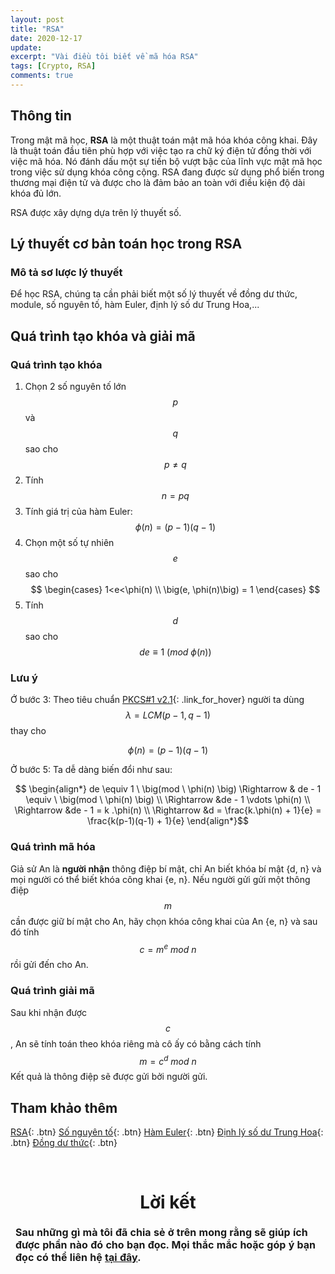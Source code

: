 ```yaml
---
layout: post
title: "RSA"
date: 2020-12-17
update: 
excerpt: "Vài điều tôi biết về mã hóa RSA"
tags: [Crypto, RSA]
comments: true
---
```


## **Thông tin**

Trong mật mã học, **RSA** là một thuật toán mật mã hóa khóa công khai. Đây là thuật toán đầu tiên phù hợp với việc tạo ra chữ ký điện tử đồng thời với việc mã hóa. Nó đánh dấu một sự tiến bộ vượt bậc của lĩnh vực mật mã học trong việc sử dụng khóa công cộng. RSA đang được sử dụng phổ biến trong thương mại điện tử và được cho là đảm bảo an toàn với điều kiện độ dài khóa đủ lớn.

RSA được xây dựng dựa trên lý thuyết số.

## **Lý thuyết cơ bản toán học trong RSA**
### **Mô tả sơ lược lý thuyết**

Để học RSA, chúng ta cần phải biết một số lý thuyết về đồng dư thức, module, số nguyên tố, hàm Euler, định lý số dư Trung Hoa,...

## **Quá trình tạo khóa và giải mã**
### **Quá trình tạo khóa**

1. Chọn 2 số nguyên tố lớn $$p$$ và $$q$$ sao cho $$p \ne q$$
2. Tính $$n=pq$$
3. Tính giá trị của hàm Euler:  $$\phi(n) = \big(p - 1\big)\big(q-1\big)$$
4. Chọn một số tự nhiên $$e$$ sao cho  $$ \begin{cases}   1<e<\phi(n) \\   \big(e, \phi(n)\big) = 1 \end{cases} $$
5. Tính $$d$$ sao cho $$de \equiv 1 \ \big(mod \ \phi(n) \big)$$ 

### **Lưu ý**

Ớ bước 3: Theo tiêu chuẩn [PKCS#1 v2.1](https://aita.gov.vn/tieu-chuan-rsa-crytography-standard-version-2.2-pkcs-1-v2.2){: .link_for_hover} người ta dùng $$\lambda = LCM(p-1,q-1)$$ thay cho 

$$\phi(n) = \big(p - 1\big)\big(q-1\big)$$

Ở bước 5: Ta dễ dàng biến đổi như sau:

$$ \begin{align*} 
    de  \equiv 1 \ \big(mod \ \phi(n) \big)  \Rightarrow & de - 1 \equiv \ \big(mod \ \phi(n) \big) 
    \\
    \Rightarrow &de  - 1 \vdots \phi(n) 
   \\ 
    \Rightarrow  &de  - 1 = k .\phi(n) 
    \\
    \Rightarrow &d = \frac{k.\phi(n) + 1}{e} =  \frac{k(p-1)(q-1) + 1}{e}
\end{align*}$$

###  **Quá trình mã hóa**

Giả sử An là **người nhận** thông điệp bí mật, chỉ An biết khóa bí mật {d, n} và mọi người có thể biết khóa công khai {e, n}. Nếu người gửi gửi một thông điệp $$m$$ cần được giữ bí mật cho An, hãy chọn khóa công khai của An {e, n} và sau đó tính $$c = m^e \ mod \ n$$ rồi gửi  đến cho An.

### **Quá trình giải mã**

Sau khi nhận được $$c$$, An sẽ tính toán theo khóa riêng mà cô ấy có bằng cách tính $$m = c^d \ mod \ n$$
Kết quả là thông điệp sẽ được gửi bởi người gửi. 

## **Tham khảo thêm**

[RSA](https://en.wikipedia.org/wiki/RSA_(cryptosystem)){: .btn}
[Số nguyên tố](https://vi.wikipedia.org/wiki/S%E1%BB%91_nguy%C3%AAn_t%E1%BB%91){: .btn}
[Hàm Euler](https://vi.wikipedia.org/wiki/H%C3%A0m_phi_Euler){: .btn}
[Định lý số dư Trung Hoa](https://vi.wikipedia.org/wiki/%C4%90%E1%BB%8Bnh_l%C3%BD_s%E1%BB%91_d%C6%B0_Trung_Qu%E1%BB%91c){: .btn}
[Đồng dư thức](https://hieuhdh.github.io/deuteri/Math-Dong-du-thuc/){: .btn}

<br>
<h1 align="center">
  Lời kết
</h1> 

<table>
  <thead>
    <tr>
<td style = "font-weight: bold">Sau những gì mà tôi đã chia sẻ ở trên mong rằng sẽ giúp ích được phần nào đó cho bạn đọc. Mọi thắc mắc hoặc góp ý bạn đọc có thể liên hệ <a class = "link_for_hover" href="https://hieuhdh.github.io/deuteri/">tại đây</a>.</td>
    </tr>
  </thead>
</table>

